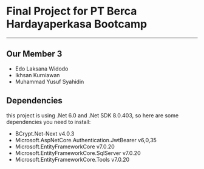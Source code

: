 # Final Project for PT Berca Hardayaperkasa Bootcamp
-----------------------------------------------------

## Our Member 3
- Edo Laksana Widodo
- Ikhsan Kurniawan
- Muhammad Yusuf Syahidin

## Dependencies
this project is using .Net 6.0 and .Net SDK 8.0.403, so here are some dependencies you need to install:
- BCrypt.Net-Next v4.0.3
- Microsoft.AspNetCore.Authentication.JwtBearer v6,0,35
- Microsoft.EntityFrameworkCore v7.0.20
- Microsoft.EntityFrameworkCore.SqlServer v7.0.20
- Microsoft.EntityFrameworkCore.Tools v7.0.20
